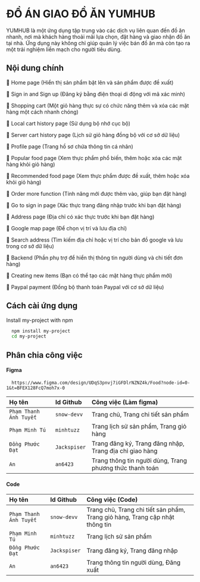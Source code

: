 
# ĐỒ ÁN GIAO ĐỒ ĂN YUMHUB

YUMHUB là một ứng dụng tập trung vào các dịch vụ liên quan đến đồ ăn nhanh, nơi mà khách hàng thoải mãi lựa chọn, đặt hàng và giao nhận đồ ăn tại nhà. Ứng dụng này không chỉ giúp quản lý việc bán đồ ăn mà còn tạo ra một trải nghiệm liền mạch cho người tiêu dùng.



## Nội dung chính

🍔 Home page (Hiển thị sản phẩm bật lên và sản phẩm được đề xuất)

🍗 Sign in and Sign up (Đăng ký bằng điện thoại di động với mã xác minh)

🍝 Shopping cart (Một giỏ hàng thực sự có chức năng thêm và xóa các mặt hàng một cách nhanh chóng)

🥬 Local cart history page (Sử dụng bộ nhớ cục bộ)

🍤 Server cart history page (Lịch sử giỏ hàng đồng bộ với cơ sở dữ liệu)

🍟 Profile page (Trang hồ sơ chứa thông tin cá nhân)

🍕 Popular food page (Xem thực phẩm phổ biến, thêm hoặc xóa các mặt hàng khỏi giỏ hàng)

🥙 Recommended food page (Xem thực phẩm được đề xuất, thêm hoặc xóa khỏi giỏ hàng)

🌭 Order more function (Tính năng mới được thêm vào, giúp bạn đặt hàng)

🥗 Go to sign in page (Xác thực trang đăng nhập trước khi bạn đặt hàng)

🥪 Address page (Địa chỉ có xác thực trước khi bạn đặt hàng)

🍖 Google map page (Để chọn vị trí và lưu địa chỉ)

🥣 Search address (Tìm kiếm địa chỉ hoặc vị trí cho bản đồ google và lưu trong cơ sở dữ liệu)

🌯 Backend (Phần phụ trợ để hiển thị thông tin người dùng và chi tiết đơn hàng)

🍨 Creating new items (Bạn có thể tạo các mặt hàng thực phẩm mới)

🥤 Paypal payment (Đồng bộ thanh toán Paypal với cơ sở dữ liệu)



## Cách cài ứng dụng

Install my-project with npm

```bash
  npm install my-project
  cd my-project
```


## Phân chia công việc

#### Figma

```http
  https://www.figma.com/design/UDqS3pnvj7iGFDlrNZNZ4k/Food?node-id=0-1&t=BFEX128FcQ7moh7x-0
```

| Họ tên | Id Github     | Công việc (Làm figma)              |
| :-------- | :------- | :------------------------- |
| `Phạm Thanh Ánh Tuyết` | `snow-devv` | Trang chủ, Trang chi tiết sản phẩm |
| `Phạm Minh Tú` | `minhtuzz` | Trang lịch sử sản phẩm, Trang giỏ hàng |
| `Đồng Phước Đạt` | `Jackspiser` | Trang đăng ký, Trang đăng nhập, Trang địa chỉ giao hàng |
| `An` | `an6423` | Trang thông tin người dùng, Trang phương thức thanh toán |

#### Code

| Họ tên | Id Github     | Công việc (Code)                   |
| :-------- | :------- | :-------------------------------- |
| `Phạm Thanh Ánh Tuyết` | `snow-devv` | Trang chủ, Trang chi tiết sản phẩm, Trang giỏ hàng, Trang cập nhật thông tin |
| `Phạm Minh Tú` | `minhtuzz` | Trang lịch sử sản phẩm |
| `Đồng Phước Đạt` | `Jackspiser` | Trang đăng ký, Trang đăng nhập |
| `An` | `an6423` | Trang thông tin người dùng, Đăng xuất |



